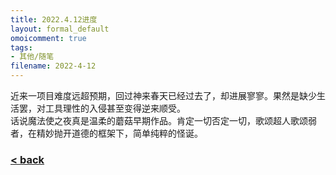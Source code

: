 ```yaml
---
title: 2022.4.12进度
layout: formal_default
omoicomment: true
tags:
- 其他/随笔
filename: 2022-4-12
---
```


近来一项目难度远超预期，回过神来春天已经过去了，却进展寥寥。果然是缺少生活罢，对工具理性的入侵甚至变得逆来顺受。<br>
话说魔法使之夜真是温柔的蘑菇早期作品。肯定一切否定一切，歌颂超人歌颂弱者，在精妙抛开道德的框架下，简单纯粹的怪诞。

### [< back](https://wzetto.github.io/wz369.github.io/omoi_main/omoi.html)
